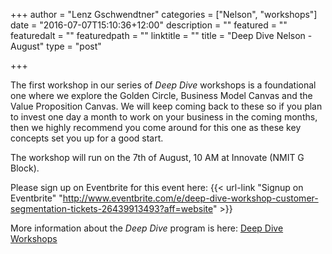 +++
author = "Lenz Gschwendtner"
categories = ["Nelson", "workshops"]
date = "2016-07-07T15:10:36+12:00"
description = ""
featured = ""
featuredalt = ""
featuredpath = ""
linktitle = ""
title = "Deep Dive Nelson - August"
type = "post"

+++

The first workshop in our series of _Deep Dive_ workshops is a foundational one
where we explore the Golden Circle, Business Model Canvas and the Value
Proposition Canvas. We will keep coming back to these so if you plan to invest
one day a month to work on your business in the coming months, then we highly
recommend you come around for this one as these key concepts set you up for a
good start.

The workshop will run on the 7th of August, 10 AM at Innovate (NMIT G Block). 

Please sign up on Eventbrite for this event here: {{< url-link "Signup on Eventbrite" "http://www.eventbrite.com/e/deep-dive-workshop-customer-segmentation-tickets-26439913493?aff=website" >}}

More information about the _Deep Dive_ program is here: [Deep Dive Workshops](/deep_dive/workshops)
